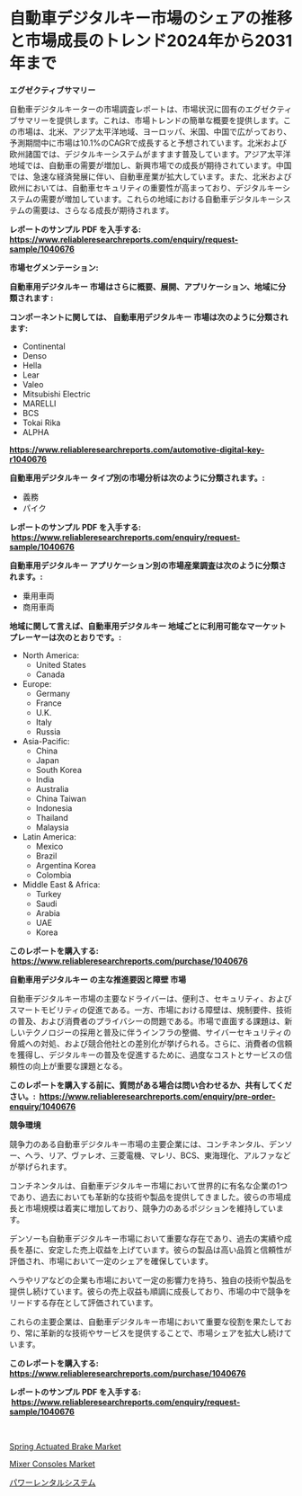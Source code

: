 <p><h1>自動車デジタルキー市場のシェアの推移と市場成長のトレンド2024年から2031年まで</h1></p><p><strong>エグゼクティブサマリー</strong></p>
<p><p>自動車デジタルキーターの市場調査レポートは、市場状況に固有のエグゼクティブサマリーを提供します。これは、市場トレンドの簡単な概要を提供します。この市場は、北米、アジア太平洋地域、ヨーロッパ、米国、中国で広がっており、予測期間中に市場は10.1%のCAGRで成長すると予想されています。北米および欧州諸国では、デジタルキーシステムがますます普及しています。アジア太平洋地域では、自動車の需要が増加し、新興市場での成長が期待されています。中国では、急速な経済発展に伴い、自動車産業が拡大しています。また、北米および欧州においては、自動車セキュリティの重要性が高まっており、デジタルキーシステムの需要が増加しています。これらの地域における自動車デジタルキーシステムの需要は、さらなる成長が期待されます。</p></p>
<p><strong>レポートのサンプル PDF を入手する: <a href="https://www.reliableresearchreports.com/enquiry/request-sample/1040676">https://www.reliableresearchreports.com/enquiry/request-sample/1040676</a></strong></p>
<p><strong>市場セグメンテーション:</strong></p>
<p><strong> 自動車用デジタルキー 市場はさらに概要、展開、アプリケーション、地域に分類されます :</strong></p>
<p><strong>コンポーネントに関しては、 自動車用デジタルキー 市場は次のように分類されます: &nbsp;</strong></p>
<p><ul><li>Continental</li><li>Denso</li><li>Hella</li><li>Lear</li><li>Valeo</li><li>Mitsubishi Electric</li><li>MARELLI</li><li>BCS</li><li>Tokai Rika</li><li>ALPHA</li></ul></p>
<p><strong><a href="https://www.reliableresearchreports.com/automotive-digital-key-r1040676">https://www.reliableresearchreports.com/automotive-digital-key-r1040676</a></strong></p>
<p><strong> 自動車用デジタルキー タイプ別の市場分析は次のように分類されます。:</strong></p>
<p><ul><li>義務</li><li>パイク</li></ul></p>
<p><strong>レポートのサンプル PDF を入手する: &nbsp;<a href="https://www.reliableresearchreports.com/enquiry/request-sample/1040676">https://www.reliableresearchreports.com/enquiry/request-sample/1040676</a></strong></p>
<p><strong> 自動車用デジタルキー アプリケーション別の市場産業調査は次のように分類されます。:</strong></p>
<p><ul><li>乗用車両</li><li>商用車両</li></ul></p>
<p><strong>地域に関して言えば、自動車用デジタルキー 地域ごとに利用可能なマーケットプレーヤーは次のとおりです。:</strong></p>
<p><ul>
    <li>
        North America:
        <ul>
            <li>United States</li>
            <li>Canada</li>
        </ul>
    </li>
    <li>
        Europe:
        <ul>
            <li>Germany</li>
            <li>France</li>
            <li>U.K.</li>
            <li>Italy</li>
            <li>Russia</li>
        </ul>
    </li>
    <li>
        Asia-Pacific:
        <ul>
            <li>China</li>
            <li>Japan</li>
            <li>South Korea</li>
            <li>India</li>
            <li>Australia</li>
            <li>China Taiwan</li>
            <li>Indonesia</li>
            <li>Thailand</li>
            <li>Malaysia</li>
        </ul>
    </li>
    <li>
        Latin America:
        <ul>
            <li>Mexico</li>
            <li>Brazil</li>
            <li>Argentina Korea</li>
            <li>Colombia</li>
        </ul>
    </li>
    <li>
        Middle East & Africa:
        <ul>
            <li>Turkey</li>
            <li>Saudi</li>
            <li>Arabia</li>
            <li>UAE</li>
            <li>Korea</li>
        </ul>
    </li>
    </ul></p>
<p><strong>このレポートを購入する: &nbsp;<a href="https://www.reliableresearchreports.com/purchase/1040676">https://www.reliableresearchreports.com/purchase/1040676</a></strong></p>
<p><strong>自動車用デジタルキー の主な推進要因と障壁 市場</strong></p>
<p><p>自動車デジタルキー市場の主要なドライバーは、便利さ、セキュリティ、およびスマートモビリティの促進である。一方、市場における障壁は、規制要件、技術の普及、および消費者のプライバシーの問題である。市場で直面する課題は、新しいテクノロジーの採用と普及に伴うインフラの整備、サイバーセキュリティの脅威への対処、および競合他社との差別化が挙げられる。さらに、消費者の信頼を獲得し、デジタルキーの普及を促進するために、過度なコストとサービスの信頼性の向上が重要な課題となる。</p></p>
<p><strong>このレポートを購入する前に、質問がある場合は問い合わせるか、共有してください。:&nbsp; <a href="https://www.reliableresearchreports.com/enquiry/pre-order-enquiry/1040676">https://www.reliableresearchreports.com/enquiry/pre-order-enquiry/1040676</a></strong></p>
<p><strong>競争環境</strong></p>
<p><p>競争力のある自動車デジタルキー市場の主要企業には、コンチネンタル、デンソー、ヘラ、リア、ヴァレオ、三菱電機、マレリ、BCS、東海理化、アルファなどが挙げられます。</p><p> コンチネンタルは、自動車デジタルキー市場において世界的に有名な企業の1つであり、過去においても革新的な技術や製品を提供してきました。彼らの市場成長と市場規模は着実に増加しており、競争力のあるポジションを維持しています。</p><p>デンソーも自動車デジタルキー市場において重要な存在であり、過去の実績や成長を基に、安定した売上収益を上げています。彼らの製品は高い品質と信頼性が評価され、市場において一定のシェアを確保しています。</p><p>ヘラやリアなどの企業も市場において一定の影響力を持ち、独自の技術や製品を提供し続けています。彼らの売上収益も順調に成長しており、市場の中で競争をリードする存在として評価されています。</p><p>これらの主要企業は、自動車デジタルキー市場において重要な役割を果たしており、常に革新的な技術やサービスを提供することで、市場シェアを拡大し続けています。</p></p>
<p><strong>このレポートを購入する: &nbsp; <a href="https://www.reliableresearchreports.com/purchase/1040676">https://www.reliableresearchreports.com/purchase/1040676</a></strong></p>
<p><strong>レポートのサンプル PDF を入手する: &nbsp;<a href="https://www.reliableresearchreports.com/enquiry/request-sample/1040676">https://www.reliableresearchreports.com/enquiry/request-sample/1040676</a></strong><strong></strong></p>
<p>&nbsp;</p>
<p><p><a href="https://github.com/mbisetmhermsr/Market-Research-Report-List-2/blob/main/spring-actuated-brake-market.md">Spring Actuated Brake Market</a></p><p><a href="https://extreme-scabiosa-c81.notion.site/Mixer-Consoles-Market-Analysis-Its-CAGR-Market-Segmentation-and-Global-Industry-Overview-99bf145ac9ea42ccbe9aa2d6e62bae57">Mixer Consoles Market</a></p><p><a href="https://github.com/RodHoppe07/Market-Research-Report-List-1/blob/main/839190627292.md">パワーレンタルシステム</a></p></p>